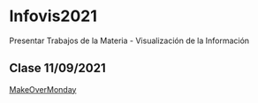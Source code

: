 # Infovis2021
Presentar Trabajos de la Materia - Visualización de la Información

## Clase 11/09/2021 

[MakeOverMonday](URL "https://basilioclaudio.github.io/infovis2021/mom2021w36.html")

